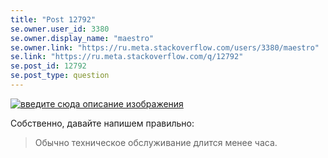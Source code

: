```yaml
---
title: "Post 12792"
se.owner.user_id: 3380
se.owner.display_name: "maestro"
se.owner.link: "https://ru.meta.stackoverflow.com/users/3380/maestro"
se.link: "https://ru.meta.stackoverflow.com/q/12792"
se.post_id: 12792
se.post_type: question
---
```

<p><a href="https://i.stack.imgur.com/pkmWW.png" rel="nofollow noreferrer"><img src="https://i.stack.imgur.com/pkmWW.png" alt="введите сюда описание изображения" /></a></p>
<p>Собственно, давайте напишем правильно:</p>
<blockquote>
<p>Обычно техническое обслуживание длится менее часа.</p>
</blockquote>

